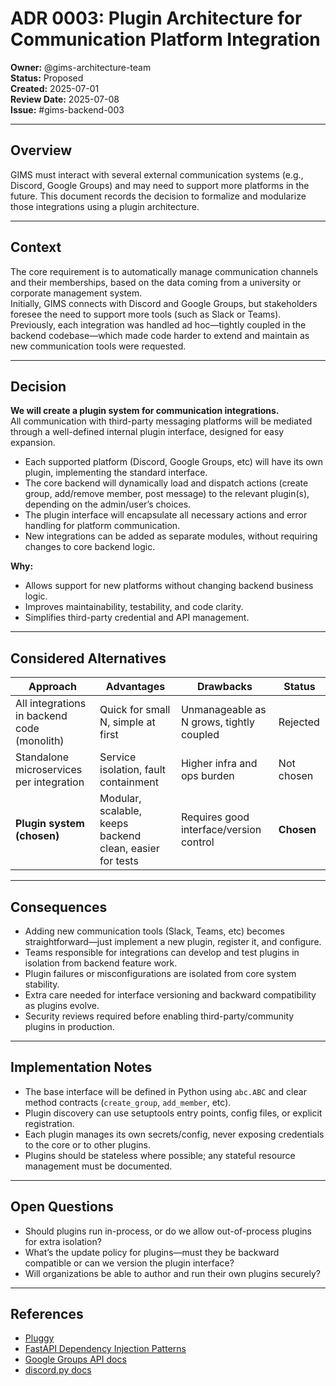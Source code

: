 # ADR 0003: Plugin Architecture for Communication Platform Integration

**Owner:** @gims-architecture-team  
**Status:** Proposed  
**Created:** 2025-07-01  
**Review Date:** 2025-07-08  
**Issue:** #gims-backend-003

---

## Overview

GIMS must interact with several external communication systems (e.g., Discord, Google Groups) and may need to support more platforms in the future. This document records the decision to formalize and modularize those integrations using a plugin architecture.

---

## Context

The core requirement is to automatically manage communication channels and their memberships, based on the data coming from a university or corporate management system.  
Initially, GIMS connects with Discord and Google Groups, but stakeholders foresee the need to support more tools (such as Slack or Teams).  
Previously, each integration was handled ad hoc—tightly coupled in the backend codebase—which made code harder to extend and maintain as new communication tools were requested.

---

## Decision

**We will create a plugin system for communication integrations.**  
All communication with third-party messaging platforms will be mediated through a well-defined internal plugin interface, designed for easy expansion.

- Each supported platform (Discord, Google Groups, etc) will have its own plugin, implementing the standard interface.
- The core backend will dynamically load and dispatch actions (create group, add/remove member, post message) to the relevant plugin(s), depending on the admin/user’s choices.
- The plugin interface will encapsulate all necessary actions and error handling for platform communication.
- New integrations can be added as separate modules, without requiring changes to core backend logic.

**Why:**  
- Allows support for new platforms without changing backend business logic.
- Improves maintainability, testability, and code clarity.
- Simplifies third-party credential and API management.

---

## Considered Alternatives

| Approach                                      | Advantages                                                | Drawbacks                                  | Status      |
|------------------------------------------------|-----------------------------------------------------------|---------------------------------------------|-------------|
| All integrations in backend code (monolith)    | Quick for small N, simple at first                        | Unmanageable as N grows, tightly coupled   | Rejected    |
| Standalone microservices per integration       | Service isolation, fault containment                      | Higher infra and ops burden                | Not chosen  |
| **Plugin system (chosen)**                     | Modular, scalable, keeps backend clean, easier for tests  | Requires good interface/version control     | **Chosen**  |

---

## Consequences

- Adding new communication tools (Slack, Teams, etc) becomes straightforward—just implement a new plugin, register it, and configure.
- Teams responsible for integrations can develop and test plugins in isolation from backend feature work.
- Plugin failures or misconfigurations are isolated from core system stability.
- Extra care needed for interface versioning and backward compatibility as plugins evolve.
- Security reviews required before enabling third-party/community plugins in production.

---

## Implementation Notes

- The base interface will be defined in Python using `abc.ABC` and clear method contracts (`create_group`, `add_member`, etc).
- Plugin discovery can use setuptools entry points, config files, or explicit registration.
- Each plugin manages its own secrets/config, never exposing credentials to the core or to other plugins.
- Plugins should be stateless where possible; any stateful resource management must be documented.

---

## Open Questions

- Should plugins run in-process, or do we allow out-of-process plugins for extra isolation?
- What’s the update policy for plugins—must they be backward compatible or can we version the plugin interface?
- Will organizations be able to author and run their own plugins securely?

---

## References

- [Pluggy](https://pluggy.readthedocs.io/en/latest/)
- [FastAPI Dependency Injection Patterns](https://fastapi.tiangolo.com/tutorial/dependencies/)
- [Google Groups API docs](https://developers.google.com/admin-sdk/groups-settings/)
- [discord.py docs](https://discordpy.readthedocs.io/en/stable/)
